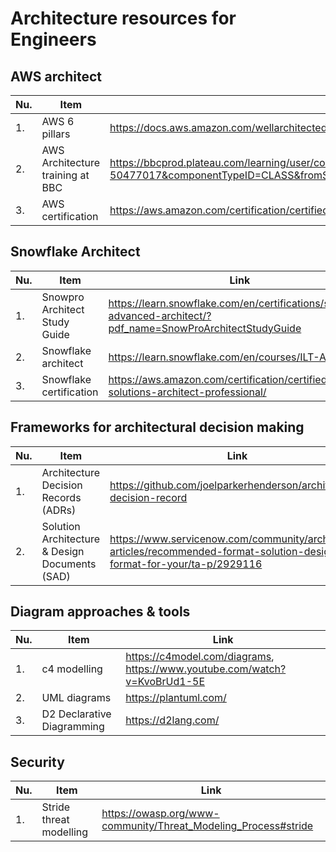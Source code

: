 # Architecture resources for Engineers


## AWS architect
|Nu.|Item|Link|
|---|----|----|
|1. |AWS 6 pillars| https://docs.aws.amazon.com/wellarchitected/latest/framework/the-pillars-of-the-framework.html |
|2. |AWS Architecture training at BBC|https://bbcprod.plateau.com/learning/user/common/viewItemDetails.do?componentID=COU-50477017&componentTypeID=CLASS&fromSF=Y&revisionDate=1136106000000&menuGroup=Learning&menuItem=Cur&fromDeepLink=true&hideItemDetailsBackLink=true#/7BED036B62A5369AE053174E020AC584 |
|3. |AWS certification|https://aws.amazon.com/certification/certified-solutions-architect-professional/|

## Snowflake Architect
|Nu.|Item|Link|
|---|----|----|
|1. |Snowpro Architect Study Guide| https://learn.snowflake.com/en/certifications/snowpro-advanced-architect/?pdf_name=SnowProArchitectStudyGuide |
|2. |Snowflake architect|https://learn.snowflake.com/en/courses/ILT-ARCH/|
|3. |Snowflake certification|https://aws.amazon.com/certification/certified-solutions-architect-professional/|

## Frameworks for architectural decision making
|Nu.|Item|Link|
|---|----|----|
|1. |Architecture Decision Records (ADRs)|https://github.com/joelparkerhenderson/architecture-decision-record|
|2. |Solution Architecture & Design Documents (SAD)|https://www.servicenow.com/community/architect-articles/recommended-format-solution-design-format-for-your/ta-p/2929116|

## Diagram approaches & tools
|Nu.|Item|Link|
|---|----|----|
|1. |c4 modelling| https://c4model.com/diagrams, https://www.youtube.com/watch?v=KvoBrUd1-5E |
|2. |UML diagrams|https://plantuml.com/|
|3. |D2 Declarative Diagramming|https://d2lang.com/|

## Security
|Nu.|Item|Link|
|---|----|----|
|1. |Stride threat modelling|https://owasp.org/www-community/Threat_Modeling_Process#stride|